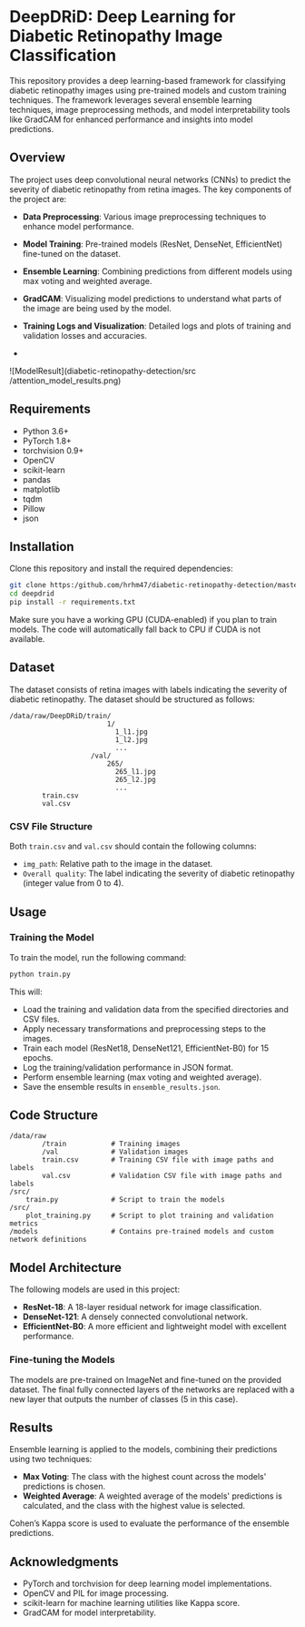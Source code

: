 
# DeepDRiD: Deep Learning for Diabetic Retinopathy Image Classification

This repository provides a deep learning-based framework for classifying diabetic retinopathy images using pre-trained models and custom training techniques. The framework leverages several ensemble learning techniques, image preprocessing methods, and model interpretability tools like GradCAM for enhanced performance and insights into model predictions.

## Overview

The project uses deep convolutional neural networks (CNNs) to predict the severity of diabetic retinopathy from retina images. The key components of the project are:

- **Data Preprocessing**: Various image preprocessing techniques to enhance model performance.
- **Model Training**: Pre-trained models (ResNet, DenseNet, EfficientNet) fine-tuned on the dataset.
- **Ensemble Learning**: Combining predictions from different models using max voting and weighted average.
- **GradCAM**: Visualizing model predictions to understand what parts of the image are being used by the model.
- **Training Logs and Visualization**: Detailed logs and plots of training and validation losses and accuracies.

- 
![ModelResult](diabetic-retinopathy-detection/src
/attention_model_results.png)

## Requirements

- Python 3.6+
- PyTorch 1.8+
- torchvision 0.9+
- OpenCV
- scikit-learn
- pandas
- matplotlib
- tqdm
- Pillow
- json

## Installation

Clone this repository and install the required dependencies:

```bash
git clone https:/github.com/hrhm47/diabetic-retinopathy-detection/master
cd deepdrid
pip install -r requirements.txt
```

Make sure you have a working GPU (CUDA-enabled) if you plan to train models. The code will automatically fall back to CPU if CUDA is not available.

## Dataset

The dataset consists of retina images with labels indicating the severity of diabetic retinopathy. The dataset should be structured as follows:

```
/data/raw/DeepDRiD/train/
                        1/
                          1_l1.jpg
                          1_l2.jpg
                          ...
                    /val/
                        265/
                          265_l1.jpg
                          265_l2.jpg
                          ...
        train.csv
        val.csv
```

### CSV File Structure

Both `train.csv` and `val.csv` should contain the following columns:
- `img_path`: Relative path to the image in the dataset.
- `Overall quality`: The label indicating the severity of diabetic retinopathy (integer value from 0 to 4).

## Usage

### Training the Model

To train the model, run the following command:

```bash
python train.py
```

This will:
- Load the training and validation data from the specified directories and CSV files.
- Apply necessary transformations and preprocessing steps to the images.
- Train each model (ResNet18, DenseNet121, EfficientNet-B0) for 15 epochs.
- Log the training/validation performance in JSON format.
- Perform ensemble learning (max voting and weighted average).
- Save the ensemble results in `ensemble_results.json`.

## Code Structure

```
/data/raw
        /train           # Training images
        /val             # Validation images
        train.csv        # Training CSV file with image paths and labels
        val.csv          # Validation CSV file with image paths and labels
/src/
    train.py             # Script to train the models
/src/
    plot_training.py     # Script to plot training and validation metrics
/models                  # Contains pre-trained models and custom network definitions
```

## Model Architecture

The following models are used in this project:
- **ResNet-18**: A 18-layer residual network for image classification.
- **DenseNet-121**: A densely connected convolutional network.
- **EfficientNet-B0**: A more efficient and lightweight model with excellent performance.

### Fine-tuning the Models

The models are pre-trained on ImageNet and fine-tuned on the provided dataset. The final fully connected layers of the networks are replaced with a new layer that outputs the number of classes (5 in this case).

## Results

Ensemble learning is applied to the models, combining their predictions using two techniques:
- **Max Voting**: The class with the highest count across the models' predictions is chosen.
- **Weighted Average**: A weighted average of the models' predictions is calculated, and the class with the highest value is selected.

Cohen’s Kappa score is used to evaluate the performance of the ensemble predictions.


## Acknowledgments

- PyTorch and torchvision for deep learning model implementations.
- OpenCV and PIL for image processing.
- scikit-learn for machine learning utilities like Kappa score.
- GradCAM for model interpretability.


